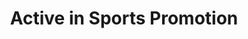 ---
title: Active in Sports Promotion
description: Hexad is also active in sports promotion and sponsoring. We have been sponsoring annual marathon in Wolfburg, rowing club of eV Wolfsburg, women’s handball team Wolfsburg, Wolfsburg Football Gmbh.
order: 1
image: /assets/images/social-commitment-active-in-sports.png
lang: en
---